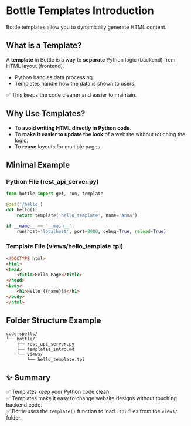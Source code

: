 # Bottle Templates Introduction

Bottle templates allow you to dynamically generate HTML content.

## What is a Template?

A **template** in Bottle is a way to **separate** Python logic (backend) from HTML layout (frontend).

- Python handles data processing.
- Templates handle how the data is shown to users.

✅ This keeps the code cleaner and easier to maintain.

## Why Use Templates?

- To **avoid writing HTML directly in Python code**.
- To **make it easier to update the look** of a website without touching the logic.
- To **reuse** layouts for multiple pages.

## Minimal Example

### Python File (rest_api_server.py)

```python
from bottle import get, run, template

@get('/hello')
def hello():
    return template('hello_template', name='Anna')

if __name__ == '__main__':
    run(host='localhost', port=8080, debug=True, reload=True)
```

### Template File (views/hello_template.tpl)

```html
<!DOCTYPE html>
<html>
<head>
    <title>Hello Page</title>
</head>
<body>
    <h1>Hello {{name}}!</h1>
</body>
</html>
```

## Folder Structure Example

```
code-spells/
└── bottle/
    ├── rest_api_server.py
    ├── templates_intro.md
    └── views/
        └── hello_template.tpl
```

## ✨ Summary

✅ Templates keep your Python code clean.  
✅ Templates make it easy to change website designs without touching backend code.  
✅ Bottle uses the `template()` function to load `.tpl` files from the `views/` folder.
